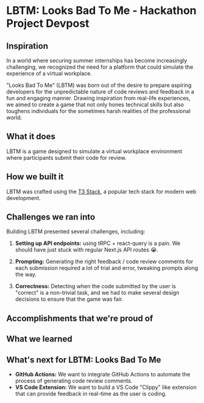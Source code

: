 # LBTM: Looks Bad To Me - Hackathon Project Devpost

## Inspiration

In a world where securing summer internships has become increasingly challenging,
we recognized the need for a platform that could simulate the experience of a virtual workplace.

"Looks Bad To Me" (LBTM) was born out of the desire to prepare aspiring developers for the unpredictable nature of code reviews and feedback in a fun and engaging manner.
Drawing inspiration from real-life experiences, we aimed to create a game that not only hones technical skills but also toughens individuals for the sometimes harsh realities of the professional world.

## What it does

LBTM is a game designed to simulate a virtual workplace environment where participants submit their code for review.

## How we built it

LBTM was crafted using the [T3 Stack](https://create.t3.gg/), a
popular tech stack for modern web development.

## Challenges we ran into

Building LBTM presented several challenges, including:

1. **Setting up API endpoints:** using tRPC + react-query is a pain.
   We should have just stuck with regular Next.js API routes 😭.

2. **Prompting:** Generating the right feedback / code review comments for each submission required a lot of trial and error,
   tweaking prompts along the way.

3. **Correctness:** Detecting when the code submitted by the user
   is "correct" is a non-trivial task, and we had to make several
   design decisions to ensure that the game was fair.

## Accomplishments that we're proud of

## What we learned

## What's next for LBTM: Looks Bad To Me

- **GitHub Actions:** We want to integrate GitHub Actions to automate the process of generating code review comments.
- **VS Code Extension:** We want to build a VS Code "Clippy" like extension that can provide feedback in real-time as the user is coding.
